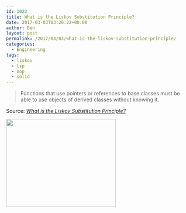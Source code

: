 ```yaml
---
id: 1022
title: What is the Liskov Substitution Principle?
date: 2017-03-03T03:20:22+00:00
author: Ben
layout: post
permalink: /2017/03/03/what-is-the-liskov-substitution-principle/
categories:
  - Engineering
tags:
  - liskov
  - lsp
  - oop
  - solid
---
```

> Functions that use pointers or references to base classes must be able to use objects of derived classes without knowing it.

Source: _[What is the Liskov Substitution Principle?](http://stackoverflow.com/questions/56860/what-is-the-liskov-substitution-principle)_

[<img class="alignnone size-medium wp-image-1024" src="http://www.benjaminoakes.com/wp-content/uploads/2017/03/LiskovSubtitutionPrinciple_52BB5162-1-300x240.jpg" alt="" width="300" height="240" srcset="https://www.benjaminoakes.com/wp-content/uploads/2017/03/LiskovSubtitutionPrinciple_52BB5162-1-300x240.jpg 300w, https://www.benjaminoakes.com/wp-content/uploads/2017/03/LiskovSubtitutionPrinciple_52BB5162-1.jpg 750w" sizes="(max-width: 300px) 100vw, 300px" />](http://www.benjaminoakes.com/wp-content/uploads/2017/03/LiskovSubtitutionPrinciple_52BB5162-1.jpg)